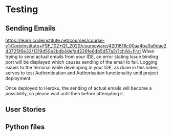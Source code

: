 # Testing
## Sending Emails
https://learn.codeinstitute.net/courses/course-v1:CodeInstitute+FSF_102+Q1_2020/courseware/4201818c00aa4ba3a0dae243725f6e32/1319d50e2bdb4defa4226fe6db5d57a3/?child=first
When trying to send actual emails from your IDE, an error stating Issue binding port will be displayed which causes sending of the email to fail. Logging issues to the terminal while developing in your IDE, as done in this video, serves to test Authentication and Authorisation functionality until project deployment.

Once deployed to Heroku, the sending of actual emails will become a possibility, so please wait until then before attempting it.

## User Stories

## Python files

